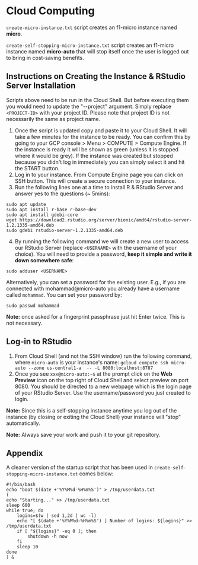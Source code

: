 # Cloud Computing

`create-micro-instance.txt` script creates an f1-micro instance named **micro**.

`create-self-stopping-micro-instance.txt` script creates an f1-micro instance named **micro-auto** that will stop itself once the user is logged out to bring in cost-saving benefits.

## Instructions on Creating the Instance & RStudio Server Installation

Scripts above need to be run in the Cloud Shell. But before executing them you would need to update the "--project" argument. Simply replace `<PROJECT-ID>` with your project ID. Please note that project ID is not necessarily the same as project name.

1. Once the script is updated copy and paste it to your Cloud Shell. It will take a few minutes for the instance to be ready. You can confirm this by going to your GCP console > Menu > COMPUTE > Compute Engine. If the instance is ready it will be shown as green (unless it is stopped where it would be grey). If the instance was created but stopped because you didn't log in immediately you can simply select it and hit the START button.
2. Log in to your instance. From Compute Engine page you can click on SSH button. This will create a secure connection to your instance.
3. Run the following lines one at a time to install R & RStudio Server and answer yes to the questions (~ 5mins):
```
sudo apt update
sudo apt install r-base r-base-dev
sudo apt install gdebi-core
wget https://download2.rstudio.org/server/bionic/amd64/rstudio-server-1.2.1335-amd64.deb
sudo gdebi rstudio-server-1.2.1335-amd64.deb
```
4. By running the following command we will create a new user to access our RStudio Server (replace `<USERNAME>` with the username of your choice). You will need to provide a password, **keep it simple and write it down somewhere safe**:
```
sudo adduser <USERNAME>
```

Alternatively, you can set a password for the existing user. E.g., if you are connected with mohammad@micro-auto you already have a username called `mohammad`. You can set your password by:

`sudo passwd mohammad`

**Note:** once asked for a fingerprint passphrase just hit Enter twice. This is not necessary.

## Log-in to RStudio
1. From Cloud Shell (and not the SSH window) run the following command, where `micro-auto` is your instance's name:
`gcloud compute ssh micro-auto --zone us-central1-a  -- -L 8080:localhost:8787`
2. Once you see `xxx@micro-auto:~$` at the prompt click on the **Web Preview** icon on the top right of Cloud Shell and select preview on port 8080. You should be directed to a new webpage which is the login page of your RStudio Server. Use the username/password you just created to login.

**Note:** Since this is a self-stopping instance anytime you log out of the instance (by closing or exiting the Cloud Shell) your instance will "stop" automatically.

**Note:** Always save your work and push it to your git repository.

## Appendix
A cleaner version of the startup script that has been used in `create-self-stopping-micro-instance.txt` comes below:

```
#!/bin/bash
echo "boot $(date +'%Y%M%d-%H%m%S')" > /tmp/userdata.txt
(
echo "Starting..." >> /tmp/userdata.txt
sleep 600
while true; do
    logins=$(w | sed 1,2d | wc -l)
    echo "[ $(date +'%Y%M%d-%H%m%S') ] Number of logins: ${logins}" >> /tmp/userdata.txt   
    if [ "${logins}" -eq 0 ]; then
        shutdown -h now
    fi
    sleep 10
done
) &
```

